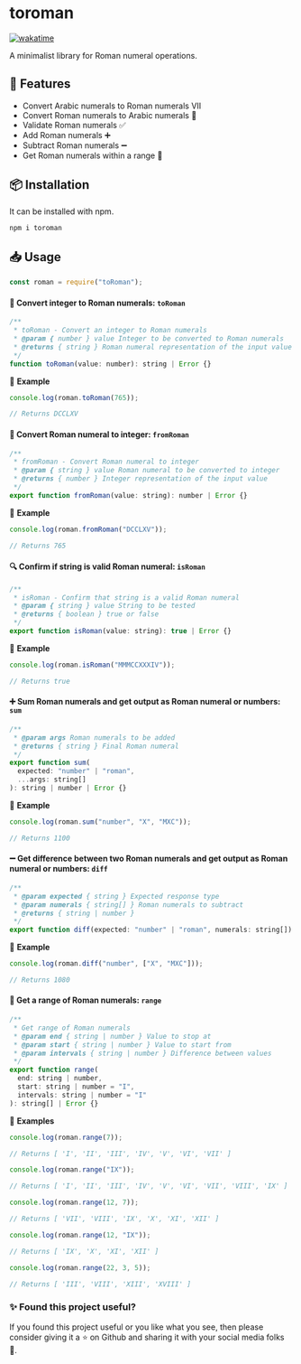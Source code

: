 # toroman

[![wakatime](https://wakatime.com/badge/github/Zubs/toRoman.svg)](https://wakatime.com/badge/github/Zubs/toRoman)

A minimalist library for Roman numeral operations.

## 🚀 Features

- Convert Arabic numerals to Roman numerals Ⅶ
- Convert Roman numerals to Arabic numerals 🔢
- Validate Roman numerals ✅
- Add Roman numerals ➕
- Subtract Roman numerals ➖
- Get Roman numerals within a range 📡

## 📦 Installation

It can be installed with npm.

```sh
npm i toroman
```

## 📥 Usage

```js
const roman = require("toRoman");
```

<!-- ### 🔩 Methods -->

#### 🔄 Convert integer to Roman numerals: `toRoman`

```js
/**
 * toRoman - Convert an integer to Roman numerals
 * @param { number } value Integer to be converted to Roman numerals
 * @returns { string } Roman numeral representation of the input value
 */
function toRoman(value: number): string | Error {}
```

🔵 <b>Example</b>

```js
console.log(roman.toRoman(765));

// Returns DCCLXV
```

#### 🔁 Convert Roman numeral to integer: `fromRoman`

```js
/**
 * fromRoman - Convert Roman numeral to integer
 * @param { string } value Roman numeral to be converted to integer
 * @returns { number } Integer representation of the input value
 */
export function fromRoman(value: string): number | Error {}
```

🔵 <b>Example</b>

```js
console.log(roman.fromRoman("DCCLXV"));

// Returns 765
```

#### 🔍 Confirm if string is valid Roman numeral: `isRoman`

```js
/**
 * isRoman - Confirm that string is a valid Roman numeral
 * @param { string } value String to be tested
 * @returns { boolean } true or false
 */
export function isRoman(value: string): true | Error {}
```

🔵 <b>Example</b>

```js
console.log(roman.isRoman("MMMCCXXXIV"));

// Returns true
```

#### ➕ Sum Roman numerals and get output as Roman numeral or numbers: `sum`

```js
/**
 * @param args Roman numerals to be added
 * @returns { string } Final Roman numeral
 */
export function sum(
  expected: "number" | "roman",
  ...args: string[]
): string | number | Error {}
```

🔵 <b>Example</b>

```js
console.log(roman.sum("number", "X", "MXC"));

// Returns 1100
```

#### ➖ Get difference between two Roman numerals and get output as Roman numeral or numbers: `diff`

```js
/**
 * @param expected { string } Expected response type
 * @param numerals { string[] } Roman numerals to subtract
 * @returns { string | number }
 */
export function diff(expected: "number" | "roman", numerals: string[]) {}
```

🔵 <b>Example</b>

```js
console.log(roman.diff("number", ["X", "MXC"]));

// Returns 1080
```

#### 📡 Get a range of Roman numerals: `range`

```js
/**
 * Get range of Roman numerals
 * @param end { string | number } Value to stop at
 * @param start { string | number } Value to start from
 * @param intervals { string | number } Difference between values
 */
export function range(
  end: string | number,
  start: string | number = "I",
  intervals: string | number = "I"
): string[] | Error {}
```

🔵 <b>Examples</b>

```js
console.log(roman.range(7));

// Returns [ 'I', 'II', 'III', 'IV', 'V', 'VI', 'VII' ]
```

```js
console.log(roman.range("IX"));

// Returns [ 'I', 'II', 'III', 'IV', 'V', 'VI', 'VII', 'VIII', 'IX' ]
```

```js
console.log(roman.range(12, 7));

// Returns [ 'VII', 'VIII', 'IX', 'X', 'XI', 'XII' ]
```

```js
console.log(roman.range(12, "IX"));

// Returns [ 'IX', 'X', 'XI', 'XII' ]
```

```js
console.log(roman.range(22, 3, 5));

// Returns [ 'III', 'VIII', 'XIII', 'XVIII' ]
```

### ✨ Found this project useful?

If you found this project useful or you like what you see, then please consider giving it a :star: on Github and sharing it with your social media folks 🙂.
